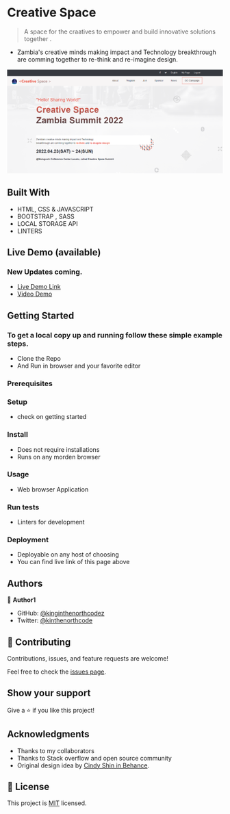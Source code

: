 

# Creative Space

> A space for the craatives to empower and build innovative solutions together .
- Zambia's creative minds making impact and Technology
  breakthrough are comming together to re-think and re-imagine design.

![screenshot](./app_screenshot.png)

## Built With

- HTML, CSS & JAVASCRIPT
- BOOTSTRAP , SASS
- LOCAL STORAGE API
- LINTERS

## Live Demo (available)
### New Updates coming.
- [Live Demo Link](https://kinginthenorthcodez.github.io/capstone-project-1/)
- [Video Demo](https://www.loom.com/share/1ee6356a13dd4db2a08812330f85f195)


## Getting Started

### To get a local copy up and running follow these simple example steps.
  - Clone the Repo 
  - And Run in browser and your favorite editor

### Prerequisites

### Setup
- check on getting started
### Install
- Does  not require installations
- Runs on any morden browser
### Usage
- Web browser Application
### Run tests
- Linters for development 
### Deployment
- Deployable on any host of choosing 
- You can find live link of this page above



## Authors

👤 **Author1**

- GitHub: [@kinginthenorthcodez](https://github.com/kinginthenorthcodez)
- Twitter: [@kinthenorthcode](https://twitter.com/kinthenorthcode)


## 🤝 Contributing

Contributions, issues, and feature requests are welcome!

Feel free to check the [issues page](../../issues/).

## Show your support

Give a ⭐️ if you like this project!

## Acknowledgments

- Thanks to my collaborators
- Thanks to Stack overflow and open source community
- Original design idea by [Cindy Shin in Behance](https://www.behance.net/adagio07).

## 📝 License

This project is [MIT](./MIT.md) licensed.
